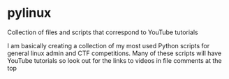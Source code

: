 # pylinux
Collection of files and scripts that correspond to YouTube tutorials

I am basically creating a collection of my most used Python scripts for general linux admin and CTF competitions. Many of these scripts will have YouTube tutorials so look out for the links to videos in file comments at the top
